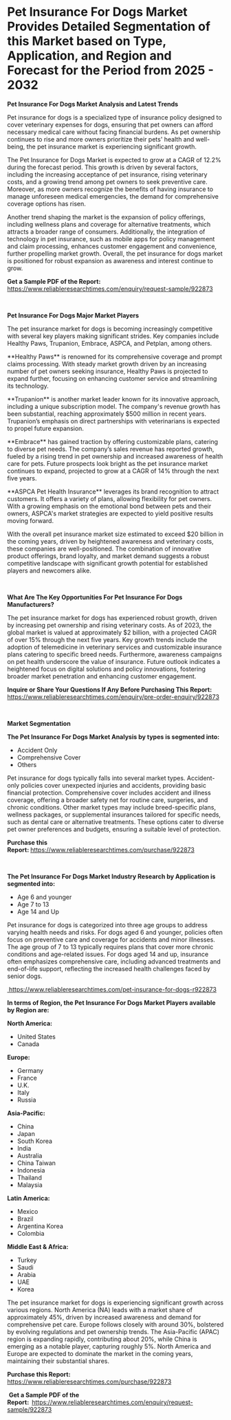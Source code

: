 <p><h1>Pet Insurance For Dogs Market Provides Detailed Segmentation of this Market based on Type, Application, and Region and Forecast for the Period from 2025 - 2032</h1></p><p><strong>Pet Insurance For Dogs Market Analysis and Latest Trends</strong></p>
<p><p>Pet insurance for dogs is a specialized type of insurance policy designed to cover veterinary expenses for dogs, ensuring that pet owners can afford necessary medical care without facing financial burdens. As pet ownership continues to rise and more owners prioritize their pets' health and well-being, the pet insurance market is experiencing significant growth.</p><p>The Pet Insurance for Dogs Market is expected to grow at a CAGR of 12.2% during the forecast period. This growth is driven by several factors, including the increasing acceptance of pet insurance, rising veterinary costs, and a growing trend among pet owners to seek preventive care. Moreover, as more owners recognize the benefits of having insurance to manage unforeseen medical emergencies, the demand for comprehensive coverage options has risen.</p><p>Another trend shaping the market is the expansion of policy offerings, including wellness plans and coverage for alternative treatments, which attracts a broader range of consumers. Additionally, the integration of technology in pet insurance, such as mobile apps for policy management and claim processing, enhances customer engagement and convenience, further propelling market growth. Overall, the pet insurance for dogs market is positioned for robust expansion as awareness and interest continue to grow.</p></p>
<p><strong>Get a Sample PDF of the Report:&nbsp;</strong> <a href="https://www.reliableresearchtimes.com/enquiry/request-sample/922873?utm_campaign=2186&utm_medium=2&utm_source=Github&utm_content=ia&utm_term=18042025&utm_id=pet-insurance-for-dogs">https://www.reliableresearchtimes.com/enquiry/request-sample/922873</a></p>
<p>&nbsp;</p>
<p><strong>Pet Insurance For Dogs Major Market Players</strong></p>
<p><p>The pet insurance market for dogs is becoming increasingly competitive with several key players making significant strides. Key companies include Healthy Paws, Trupanion, Embrace, ASPCA, and Petplan, among others.</p><p>**Healthy Paws** is renowned for its comprehensive coverage and prompt claims processing. With steady market growth driven by an increasing number of pet owners seeking insurance, Healthy Paws is projected to expand further, focusing on enhancing customer service and streamlining its technology.</p><p>**Trupanion** is another market leader known for its innovative approach, including a unique subscription model. The company's revenue growth has been substantial, reaching approximately $500 million in recent years. Trupanion’s emphasis on direct partnerships with veterinarians is expected to propel future expansion.</p><p>**Embrace** has gained traction by offering customizable plans, catering to diverse pet needs. The company’s sales revenue has reported growth, fueled by a rising trend in pet ownership and increased awareness of health care for pets. Future prospects look bright as the pet insurance market continues to expand, projected to grow at a CAGR of 14% through the next five years.</p><p>**ASPCA Pet Health Insurance** leverages its brand recognition to attract customers. It offers a variety of plans, allowing flexibility for pet owners. With a growing emphasis on the emotional bond between pets and their owners, ASPCA's market strategies are expected to yield positive results moving forward.</p><p>With the overall pet insurance market size estimated to exceed $20 billion in the coming years, driven by heightened awareness and veterinary costs, these companies are well-positioned. The combination of innovative product offerings, brand loyalty, and market demand suggests a robust competitive landscape with significant growth potential for established players and newcomers alike.</p></p>
<p>&nbsp;</p>
<p><strong>What Are The Key Opportunities For Pet Insurance For Dogs Manufacturers?</strong></p>
<p><p>The pet insurance market for dogs has experienced robust growth, driven by increasing pet ownership and rising veterinary costs. As of 2023, the global market is valued at approximately $2 billion, with a projected CAGR of over 15% through the next five years. Key growth trends include the adoption of telemedicine in veterinary services and customizable insurance plans catering to specific breed needs. Furthermore, awareness campaigns on pet health underscore the value of insurance. Future outlook indicates a heightened focus on digital solutions and policy innovations, fostering broader market penetration and enhancing customer engagement.</p></p>
<p><strong>Inquire or Share Your Questions If Any Before Purchasing This Report:</strong> <a href="https://www.reliableresearchtimes.com/enquiry/pre-order-enquiry/922873?utm_campaign=2186&utm_medium=2&utm_source=Github&utm_content=ia&utm_term=18042025&utm_id=pet-insurance-for-dogs">https://www.reliableresearchtimes.com/enquiry/pre-order-enquiry/922873</a></p>
<p>&nbsp;</p>
<p><strong>Market Segmentation</strong></p>
<p><strong>The Pet Insurance For Dogs Market Analysis by types is segmented into:</strong></p>
<p><ul><li>Accident Only</li><li>Comprehensive Cover</li><li>Others</li></ul></p>
<p><p>Pet insurance for dogs typically falls into several market types. Accident-only policies cover unexpected injuries and accidents, providing basic financial protection. Comprehensive cover includes accident and illness coverage, offering a broader safety net for routine care, surgeries, and chronic conditions. Other market types may include breed-specific plans, wellness packages, or supplemental insurances tailored for specific needs, such as dental care or alternative treatments. These options cater to diverse pet owner preferences and budgets, ensuring a suitable level of protection.</p></p>
<p><strong>Purchase this Report:&nbsp;</strong><a href="https://www.reliableresearchtimes.com/purchase/922873?utm_campaign=2186&utm_medium=2&utm_source=Github&utm_content=ia&utm_term=18042025&utm_id=pet-insurance-for-dogs">https://www.reliableresearchtimes.com/purchase/922873</a></p>
<p>&nbsp;</p>
<p><strong>The Pet Insurance For Dogs Market Industry Research by Application is segmented into:</strong></p>
<p><ul><li>Age 6 and younger</li><li>Age 7 to 13</li><li>Age 14 and Up</li></ul></p>
<p><p>Pet insurance for dogs is categorized into three age groups to address varying health needs and risks. For dogs aged 6 and younger, policies often focus on preventive care and coverage for accidents and minor illnesses. The age group of 7 to 13 typically requires plans that cover more chronic conditions and age-related issues. For dogs aged 14 and up, insurance often emphasizes comprehensive care, including advanced treatments and end-of-life support, reflecting the increased health challenges faced by senior dogs.</p></p>
<p><a href="https://www.reliableresearchtimes.com/pet-insurance-for-dogs-r922873?utm_campaign=2186&utm_medium=2&utm_source=Github&utm_content=ia&utm_term=18042025&utm_id=pet-insurance-for-dogs">&nbsp;https://www.reliableresearchtimes.com/pet-insurance-for-dogs-r922873</a></p>
<p><strong>In terms of Region, the Pet Insurance For Dogs Market Players available by Region are:</strong></p>
<p>
    <p> <strong> North America: </strong>
        <ul>
            <li>United States</li>
            <li>Canada</li>
        </ul>
        </p> 
    <p> <strong> Europe: </strong>
        <ul>
            <li>Germany</li>
            <li>France</li>
            <li>U.K.</li>
            <li>Italy</li>
            <li>Russia</li>
        </ul>
        </p> 
    <p> <strong> Asia-Pacific: </strong>
        <ul>
            <li>China</li>
            <li>Japan</li>
            <li>South Korea</li>
            <li>India</li>
            <li>Australia</li>
            <li>China Taiwan</li>
            <li>Indonesia</li>
            <li>Thailand</li>
            <li>Malaysia</li>
        </ul>
        </p> 
    <p> <strong> Latin America: </strong>
        <ul>
            <li>Mexico</li>
            <li>Brazil</li>
            <li>Argentina Korea</li>
            <li>Colombia</li>
        </ul>
        </p> 
    <p> <strong> Middle East & Africa: </strong>
        <ul>
            <li>Turkey</li>
            <li>Saudi</li>
            <li>Arabia</li>
            <li>UAE</li>
            <li>Korea</li>
        </ul>
    </p>
    </p>
<p><p>The pet insurance market for dogs is experiencing significant growth across various regions. North America (NA) leads with a market share of approximately 45%, driven by increased awareness and demand for comprehensive pet care. Europe follows closely with around 30%, bolstered by evolving regulations and pet ownership trends. The Asia-Pacific (APAC) region is expanding rapidly, contributing about 20%, while China is emerging as a notable player, capturing roughly 5%. North America and Europe are expected to dominate the market in the coming years, maintaining their substantial shares.</p></p>
<p><strong>Purchase this Report: </strong><a href="https://www.reliableresearchtimes.com/purchase/922873?utm_campaign=2186&utm_medium=2&utm_source=Github&utm_content=ia&utm_term=18042025&utm_id=pet-insurance-for-dogs">https://www.reliableresearchtimes.com/purchase/922873</a></p>
<p>&nbsp;<strong>Get a Sample PDF of the Report:&nbsp;&nbsp;</strong><a href="https://www.reliableresearchtimes.com/enquiry/request-sample/922873?utm_campaign=2186&utm_medium=2&utm_source=Github&utm_content=ia&utm_term=18042025&utm_id=pet-insurance-for-dogs">https://www.reliableresearchtimes.com/enquiry/request-sample/922873</a></p>
<p><strong></strong></p>
<p><p></p><p></p><p></p></p>